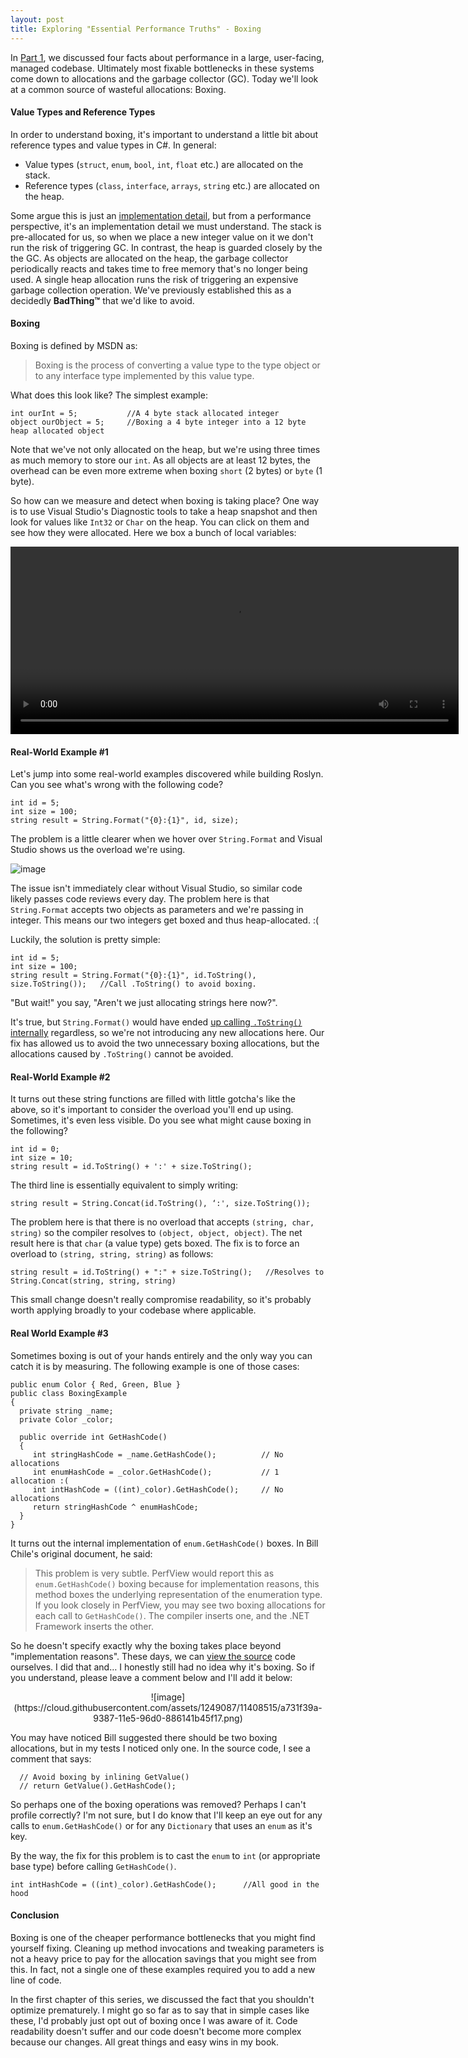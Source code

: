 ```yaml
---
layout: post
title: Exploring "Essential Performance Truths" - Boxing
---
```


In [Part 1](http://blog.comealive.io/Exploring-Essential-Performance-Truths/), we discussed four facts about performance in a large, user-facing, managed codebase. Ultimately most fixable bottlenecks in these systems come down to allocations and the garbage collector (GC). Today we'll look at a common source of wasteful allocations: Boxing.

#### Value Types and Reference Types

In order to understand boxing, it's important to understand a little bit about reference types and value types in C#. In general:

 - Value types (`struct`, `enum`, `bool`, `int`, `float` etc.) are allocated on the stack.
 - Reference types (`class`, `interface`, `arrays`, `string` etc.) are allocated on the heap.

Some argue this is just an [implementation detail](http://blogs.msdn.com/b/ericlippert/archive/2009/04/27/the-stack-is-an-implementation-detail.aspx), but from a performance perspective, it's an implementation detail we must understand. The stack is pre-allocated for us, so when we place a new integer value on it we don't run the risk of triggering GC. In contrast, the heap is guarded closely by the the GC. As objects are allocated on the heap, the garbage collector periodically reacts and takes time to free memory that's no longer being used. A single heap allocation runs the risk of triggering an expensive garbage collection operation. We've previously established this as a decidedly **BadThing™** that we'd like to avoid.

#### Boxing

Boxing is defined by MSDN as:

> Boxing is the process of converting a value type to the type object or to any interface type implemented by this value type.

What does this look like? The simplest example:

```CSharp
int ourInt = 5;           //A 4 byte stack allocated integer
object ourObject = 5;     //Boxing a 4 byte integer into a 12 byte heap allocated object
```

Note that we've not only allocated on the heap, but we're using three times as much memory to store our `int`. As all objects are at least 12 bytes, the overhead can be even more extreme when boxing `short` (2 bytes) or `byte` (1 byte).

So how can we measure and detect when boxing is taking place? One way is to use Visual Studio's Diagnostic tools to take a heap snapshot and then look for values like `Int32` or `Char` on the heap. You can click on them and see how they were allocated. Here we box a bunch of local variables:

<video autoplay loop preload height="300" width="717">
		<source src="https://codeconnectcdn.blob.core.windows.net/cdn/blog/BoxingInts.mp4" type="video/mp4">
		<source src="https://codeconnectcdn.blob.core.windows.net/cdn/blog/BoxingInts.webm" type="video/webm">
</video>

#### Real-World Example #1

Let's jump into some real-world examples discovered while building Roslyn. Can you see what's wrong with the following code?

```CSharp
int id = 5;
int size = 100;
string result = String.Format("{0}:{1}", id, size);
```

The problem is a little clearer when we hover over `String.Format` and Visual Studio shows us the overload we're using.

![image](https://cloud.githubusercontent.com/assets/1249087/11407853/6ec832f2-9383-11e5-97ff-89e9d2407a1e.png)

The issue isn't immediately clear without Visual Studio, so similar code likely passes code reviews every day. The problem here is that `String.Format` accepts two objects as parameters and we're passing in integer. This means our two integers get boxed and thus heap-allocated. :(

Luckily, the solution is pretty simple:

```CSharp
int id = 5;
int size = 100;
string result = String.Format("{0}:{1}", id.ToString(), size.ToString());   //Call .ToString() to avoid boxing.
```

"But wait!" you say, "Aren't we just allocating strings here now?".

It's true, but `String.Format()` would have ended [up calling `.ToString()` internally](http://referencesource.microsoft.com/#mscorlib/system/text/stringbuilder.cs,1466) regardless, so we're not introducing any new allocations here. Our fix has allowed us to avoid the two unnecessary boxing allocations, but the allocations caused by `.ToString()` cannot be avoided.

#### Real-World Example #2

It turns out these string functions are filled with little gotcha's like the above, so it's important to consider the overload you'll end up using. Sometimes, it's even less visible. Do you see what might cause boxing in the following?

```CSharp
int id = 0;
int size = 10;
string result = id.ToString() + ':' + size.ToString();
```

The third line is essentially equivalent to simply writing:

```CSharp
string result = String.Concat(id.ToString(), ‘:', size.ToString());
```

The problem here is that there is no overload that accepts `(string, char, string)` so the compiler resolves to `(object, object, object)`. The net result here is that `char` (a value type) gets boxed. The fix is to force an overload to `(string, string, string)` as follows:

```CSharp
string result = id.ToString() + ":" + size.ToString();   //Resolves to String.Concat(string, string, string)
```

This small change doesn't really compromise readability, so it's probably worth applying broadly to your codebase where applicable. 

#### Real World Example #3

Sometimes boxing is out of your hands entirely and the only way you can catch it is by measuring. The following example is one of those cases:

```CSharp
public enum Color { Red, Green, Blue }
public class BoxingExample
{
  private string _name;
  private Color _color;

  public override int GetHashCode()
  {
     int stringHashCode = _name.GetHashCode();          // No allocations
     int enumHashCode = _color.GetHashCode();           // 1 allocation :(
     int intHashCode = ((int)_color).GetHashCode();     // No allocations
     return stringHashCode ^ enumHashCode;
  }
}
```

It turns out the internal implementation of `enum.GetHashCode()` boxes. In Bill Chile's original document, he said:

>This problem is very subtle. PerfView would report this as `enum.GetHashCode()` boxing because for implementation reasons, this method boxes the underlying representation of the enumeration type. If you look closely in PerfView, you may see two boxing allocations for each call to `GetHashCode()`. The compiler inserts one, and the .NET Framework inserts the other.

So he doesn't specify exactly why the boxing takes place beyond "implementation reasons". These days, we can [view the source](http://referencesource.microsoft.com/#mscorlib/system/enum.cs,f527a799d76cc18a) code ourselves. I did that and… I honestly still had no idea why it's boxing. So if you understand, please leave a comment below and I'll add it below:

<center>
![image](https://cloud.githubusercontent.com/assets/1249087/11408515/a731f39a-9387-11e5-96d0-886141b45f17.png)
</center>

You may have noticed Bill suggested there should be two boxing allocations, but in my tests I noticed only one. In the source code, I see a comment that says:

```CSharp
  // Avoid boxing by inlining GetValue()
  // return GetValue().GetHashCode();
```

So perhaps one of the boxing operations was removed? Perhaps I can't profile correctly? I'm not sure, but I do know that I'll keep an eye out for any calls to `enum.GetHashCode()` or for any `Dictionary` that uses an `enum` as it's key.

By the way, the fix for this problem is to cast the `enum` to `int` (or appropriate base type) before calling `GetHashCode()`.

```CSharp
int intHashCode = ((int)_color).GetHashCode();      //All good in the hood
```

#### Conclusion

Boxing is one of the cheaper performance bottlenecks that you might find yourself fixing. Cleaning up method invocations and tweaking parameters is not a heavy price to pay for the allocation savings that you might see from this. In fact, not a single one of these examples required you to add a new line of code.

In the first chapter of this series, we discussed the fact that you shouldn't optimize prematurely. I might go so far as to say that in simple cases like these, I'd probably just opt out of boxing once I was aware of it. Code readability doesn't suffer and our code doesn't become more complex because our changes. All great things and easy wins in my book.








